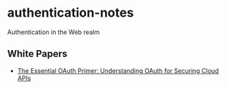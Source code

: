 # authentication-notes

Authentication in the Web realm

## White Papers

- [The Essential OAuth Primer: Understanding OAuth for Securing Cloud APIs][pingidentity-primer]

[pingidentity-primer]: https://www.pingidentity.com/content/dam/pic/downloads/resources/white-papers/essential-oauth-primer-white-paper.pdf?id=b6322a80-f285-11e3-ac10-0800200c9a66

